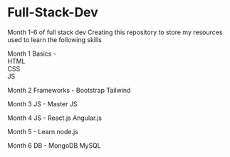 # Full-Stack-Dev
Month 1-6 of full stack dev 
Creating this repository to store my resources used to learn the following skills


Month 1 Basics - 
<br>
HTML
<br>
CSS
<br>
JS


Month 2 Frameworks - 
Bootstrap
Tailwind

Month 3 JS - 
Master JS

Month 4 JS  - 
React.js
Angular.js

Month 5 - 
Learn node.js

Month 6 DB - 
MongoDB
MySQL
